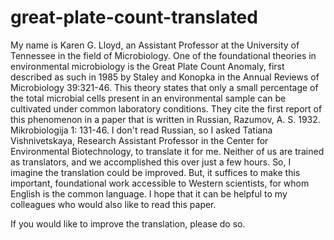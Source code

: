 # great-plate-count-translated
My name is Karen G. Lloyd, an Assistant Professor at the University of Tennessee in the field of Microbiology. One of the foundational theories in environmental microbiology is the Great Plate Count Anomaly, first described as such in 1985 by Staley and Konopka in the Annual Reviews of Microbiology 39:321-46. This theory states that only a small percentage of the total microbial cells present in an environmental sample can be cultivated under common laboratory conditions. They cite the first report of this phenomenon in a paper that is written in Russian, Razumov, A. S. 1932. Mikrobiologija 1: 131-46. I don't read Russian, so I asked Tatiana Vishnivetskaya, Research Assistant Professor in the Center for Environmental Biotechnology, to translate it for me. Neither of us are trained as translators, and we accomplished this over just a few hours. So, I imagine the translation could be improved. But, it suffices to make this important, foundational work accessible to Western scientists, for whom English is the common language. I hope that it can be helpful to my colleagues who would also like to read this paper. 

If you would like to improve the translation, please do so.
